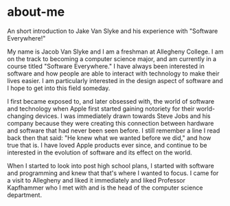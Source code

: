 # about-me
An short introduction to Jake Van Slyke and his experience with "Software Everywhere!"

My name is Jacob Van Slyke and I am a freshman at Allegheny College. I am on the track to becoming a computer science major, and am currently in a course titled "Software Everywhere." I have always been interested in software and how people are able to interact with technology to make their lives easier. I am particularly interested in the design aspect of software and I hope to get into this field someday.

I first became exposed to, and later obsessed with, the world of software and technology when Apple first started gaining notoriety for their world-changing devices. I was immediately drawn towards Steve Jobs and his company because they were creating this connection between hardware and software that had never been seen before. I still remember a line I read back then that said: "He knew what we wanted before we did," and how true that is. I have loved Apple products ever since, and continue to be interested in the evolution of software and its effect on the world.

When I started to look into post high school plans, I started with software and programming and knew that that's where I wanted to focus. I came for a visit to Allegheny and liked it immediately and liked Professor Kapfhammer who I met with and is the head of the computer science department.
